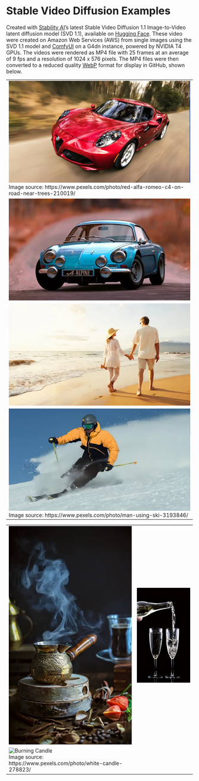 # Stable Video Diffusion Examples

Created with [Stability AI](https://stability.ai/stable-video)ʼs latest Stable Video Diffusion 1.1 Image-to-Video latent diffusion model (SVD 1.1), available on [Hugging Face](https://huggingface.co/stabilityai/stable-video-diffusion-img2vid-xt-1-1). These video were created on Amazon Web Services (AWS) from single images using the SVD 1.1 model and [ComfyUI](https://github.com/comfyanonymous/ComfyUI) on a G4dn instance, powered by NVIDIA T4 GPUs. The videos were rendered as MP4 file with 25 frames at an average of 9 fps and a resolution of 1024 x 576 pixels. The MP4 files were then converted to a reduced quality [WebP](https://developers.google.com/speed/webp) format for display in GitHub, shown below.

<table>
   <tr>
      <td><img src="videos/red_car.webp" alt="Red Sports Car" width="512"/></br>Image source: https://www.pexels.com/photo/red-alfa-romeo-c4-on-road-near-trees-210019/</td>
   </tr>
   <tr>
      <td><img src="videos/blue_car.webp" alt="Blue Sports Car" width="512"/></td>
   </tr>
   <tr>
      <td><img src="videos/couple_on_beach.webp" alt="Couple on Beach" width="512"/></td>
   </tr>
   <tr>
      <td><img src="videos/skier.webp" alt="Skier" width="512"/></br>Image source: https://www.pexels.com/photo/man-using-ski-3193846/</td>
   </tr>
</table>
<table>
   <tr>
      <td><img src="videos/turkish_coffee.webp" alt="Turkish Coffee" width="387"/></td>
      <td><img src="videos/pouring_champagne.webp" alt="Pouring Champagne" width="387"/></td>
   </tr>
   <tr>
      <td><img src="videos/candle_2.webp" alt="Burning Candle" width="387"/></br>Image source: https://www.pexels.com/photo/white-candle-278823/</td>
   </tr>
</table>
